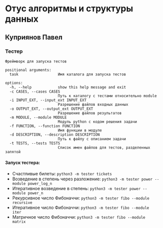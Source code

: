 # Отус алгоритмы и структуры данных
## Куприянов Павел
### Тестер
```
Фреймворк для запуска тестов

positional arguments:
  task                  Имя каталога для запуска тестов

options:
  -h, --help            show this help message and exit
  -c CASES, --cases CASES
                        Путь к каталогу с тестами относительно module
  -i INPUT_EXT, --input_ext INPUT_EXT
                        Разрешение файлов входных данных
  -o OUTPUT_EXT, --output_ext OUTPUT_EXT
                        Разрешение файлов результатов
  -m MODULE, --module MODULE
                        Модуль python с кодом решения задачи
  -f FUNCTION, --function FUNCTION
                        Имя функции в модуле
  -d DESCRIPTION, --description DESCRIPTION
                        Путь к файлу с описанием задачи
  -t TESTS, --tests TESTS
                        Список имен файлов для тестов, разделенных запятой

 ```
#### Запуск тестера:
* Счастливые билеты: `python3 -m tester tickets`
* Возведение в степень через разложение: `python3 -m tester power --module power_log_n`  
* Итеративное возведение в степень: `python3 -m tester power --module power_n`
* Рекурсивное число Фибоначчи: `python3 -m tester fibo --module recursive`
* Итеративное число Фибоначчи: `python3 -m tester fibo --module iter`
* Матричное число Фибоначчи: `python3 -m tester fibo --module matrix`
